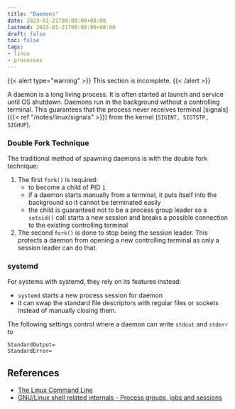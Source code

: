 ```yaml
---
title: "Daemons"
date: 2023-01-21T00:00:00+08:00
lastmod: 2023-01-21T00:00:00+08:00
draft: false
toc: false
tags:
- linux
- processes
---
```


{{< alert type="warning" >}}
This section is incomplete.
{{< /alert >}}

A daemon is a long living process. It is often started at launch and service
until OS shutdown. Daemons run in the background without a controlling terminal.
This guarantees that the process never receives terminal [signals]({{< ref
"/notes/linux/signals" >}}) from the kernel (`SIGINT, SIGTSTP, SIGHUP`).

### Double Fork Technique

The traditional method of spawning daemons is with the double fork technique:

1. The first `fork()` is required:
	- to become a child of PID `1`
	- if a daemon starts manually from a  terminal, it puts itself into the background so it cannot be terminated easily
	- the child is guaranteed not to be a process group leader so a `setsid()` call starts a new session and breaks a possible connection to the existing controlling terminal
2. The second `fork()` is done to stop being the session leader. This protects a daemon from opening a new controlling terminal as only a session leader can do that.

### systemd

For systems with systemd, they rely on its features instead:
- `systemd` starts a new process session for daemon
- it can swap the standard file descriptors with regular files or sockets
  instead of manually closing them.

The following settings control where a daemon can write `stdout` and `stderr` to

```systemd
StandardOutput=
StandardError=
```

## References
- [The Linux Command Line](https://linuxcommand.org/tlcl.php)
- [GNU/Linux shell related internals - Process groups, jobs and sessions](https://biriukov.dev/docs/fd-pipe-session-terminal/3-process-groups-jobs-and-sessions/#process-groups-jobs-and-sessions)
